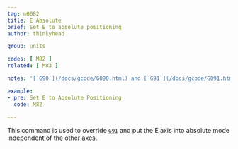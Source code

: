 ```yaml
---
tag: m0082
title: E Absolute
brief: Set E to absolute positioning
author: thinkyhead

group: units

codes: [ M82 ]
related: [ M83 ]

notes: '[`G90`](/docs/gcode/G090.html) and [`G91`](/docs/gcode/G091.html) clear this mode.'

example:
- pre: Set E to Absolute Positioning
  code: M82

---
```


This command is used to override [`G91`](/docs/gcode/G091.html) and put the E axis into absolute mode independent of the other axes.
